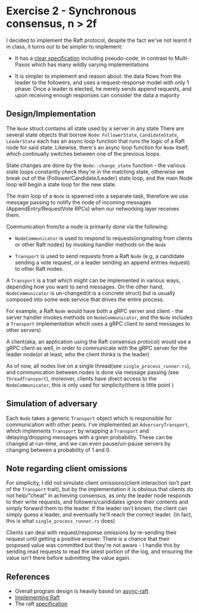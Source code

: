 # Exercise 2 - Synchronous consensus, n > 2f

I decided to implement the Raft protocol, despite the fact we've not learnt it in class, it turns out to be simpler to
implement:

- It has a [clear specification](https://raft.github.io/raft.pdf) including pseudo-code, in contrast to Multi-Paxos
  which has many wildly varying implementations
  
- It is simpler to implement and reason about: the data flows from the leader to the followers, and uses a request-response
  model with only 1 phase: Once a leader is elected, he merely sends append requests, and upon receiving enough responses
  can consider the data a majority
  
## Design/Implementation

The `Node` struct contains all state used by a server in any state
There are several state objects that borrow `Node`: `FollowerState`, `CandidateState`, `LeaderState`
each has an async loop function that runs the logic of a Raft node for said state. Likewise,
there's an async loop function for `Node` itself, which continually switches between one of the previous loops.

State changes are done by the `Node::change_state` function - the various state loops constantly check they're in
the matching state, otherwise we break out of the (Follower/Candidate/Leader) state loop, and the main Node loop
will begin a state loop for the new state.

The main loop of a `Node` is spawned into a separate task, therefore we use message passing to notify the node of incoming
messages (AppendEntry/RequestVote RPCs) when our networking layer receives them.

Communication from/to a node is primarily done via the following:
  
- `NodeCommunicator` is used to respond to requests(originating from clients or other Raft nodes) by invoking handler
   methods on the `Node`
   
- `Transport` is used to send requests from a Raft `Node` (e.g, a candidate sending a vote request, or a leader sending an append entries request)
  to other Raft nodes.
   
A `Transport` is a trait which might can be implemented in various ways, depending how you want to send messages. On
the other hand, `NodeCommunicator` is un-changed(it is a concrete struct) but is usually composed into some web service
that drives the entire process. 

For example, a Raft `Node` would have both a gRPC server and client - the server handler 
invokes methods on `NodeCommunicator`, and the `Node` includes a `Transport` implementation which uses a gRPC client 
to send messages to other servers)

A client(aka, an application using the Raft consensus protocol) would use a gRPC client as well, in order to communicate
with the gRPC server for the leader node(or at least, who the client thinks is the leader)


As of now, all nodes live on a single thread(see `single_process_runner.rs`), and communication between nodes is done via
message passing (see `ThreadTransport`), moreover, clients have direct access to the `NodeCommunicator`, this is only
used for simplicity(there is little point )

## Simulation of adversary

Each `Node` takes a generic `Transport` object which is responsible for communication with other peers.
I've implemented an `AdversaryTransport`, which implements `Transport` by wrapping a `Transport` and delaying/dropping
messages with a given probability. These can be changed at run-time, and we can even pause/un-pause servers by
changing between a probability of 1 and 0.

## Note regarding client omissions

For simplicity, I did not simulate client omissions(client interaction isn't part of the `Transport` trait), 
but by the implementation it is obvious that clients do not help/"cheat" in achieving consensus, as only the leader
node responds to their write requests, and followers/candidates ignore their contents and simply forward them to 
the leader. If the leader isn't known, the client can simply guess a leader, and eventually he'll reach the correct
leader. (In fact, this is what `single_process_runner.rs` does)

Clients can deal with request/response omissions by re-sending their request until getting a positive answer. There
is a chance that their proposed value was committed but they're not aware - I handle this by sending read requests
to read the latest portion of the log, and ensuring the value isn't there before submitting the value again.


## References

- Overall program design is heavily based on [async-raft](https://github.com/async-raft/async-raft/)
- [Implementing Raft](https://eli.thegreenplace.net/2020/implementing-raft-part-1-elections/)
- The raft [specification](https://raft.github.io/raft.pdf)
